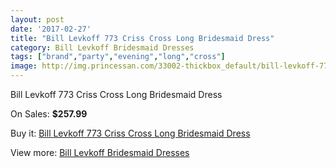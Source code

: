 ```yaml
---
layout: post
date: '2017-02-27'
title: "Bill Levkoff 773 Criss Cross Long Bridesmaid Dress"
category: Bill Levkoff Bridesmaid Dresses
tags: ["brand","party","evening","long","cross"]
image: http://img.princessan.com/33002-thickbox_default/bill-levkoff-773-criss-cross-long-bridesmaid-dress.jpg
---
```

Bill Levkoff 773 Criss Cross Long Bridesmaid Dress

On Sales: **$257.99**
<a href="https://www.princessan.com/en/15260-bill-levkoff-773-criss-cross-long-bridesmaid-dress.html"><amp-img layout="responsive" width="600" height="600" src="//img.princessan.com/33002-thickbox_default/bill-levkoff-773-criss-cross-long-bridesmaid-dress.jpg" alt="Bill Levkoff 773 Criss Cross Long Bridesmaid Dress 0" /></a>

Buy it: [Bill Levkoff 773 Criss Cross Long Bridesmaid Dress](https://www.princessan.com/en/15260-bill-levkoff-773-criss-cross-long-bridesmaid-dress.html "Bill Levkoff 773 Criss Cross Long Bridesmaid Dress")

View more: [Bill Levkoff Bridesmaid Dresses](https://www.princessan.com/en/110- "Bill Levkoff Bridesmaid Dresses")